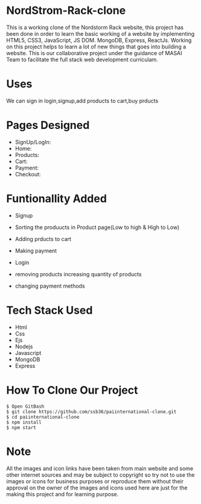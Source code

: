 # NordStrom-Rack-clone
This is a working clone of the Nordstorm Rack website, this project has been done in order to learn the basic working of a website by implementing HTML5, CSS3, JavaScript, JS DOM. MongoDB, Express, ReactJs. Working on this project helps to learn a lot of new things that goes into building a website. This is our collaborative project under the guidance of MASAI Team to facilitate the full stack web development curriculam.

# Uses

We can sign in login,signup,add products to cart,buy prducts

# Pages Designed 
* SignUp/LogIn:
* Home:
* Products:
* Cart:
* Payment:
* Checkout:

# Funtionallity Added

* Signup

* Sorting the produucts in Product page(Low to high & High to Low)

* Adding prducts to cart

* Making payment

* Login

* removing products increasing quantity of products

* changing payment methods


# Tech Stack Used

* Html
* Css
* Ejs
* Nodejs
* Javascript
* MongoDB
* Express

# How To Clone Our Project
```
$ Open GitBash
$ git clone https://github.com/ssb36/paiinternational-clone.git
$ cd paiinternational-clone
$ npm install
$ npm start
```

# Note 

All the images and icon links have been taken from main website and some other internet sources and may be subject to copyright so try not to use the images or icons for business purposes or reproduce them without their approval on the owner of the images and icons used here are just for the making this project and for learning purpose.
